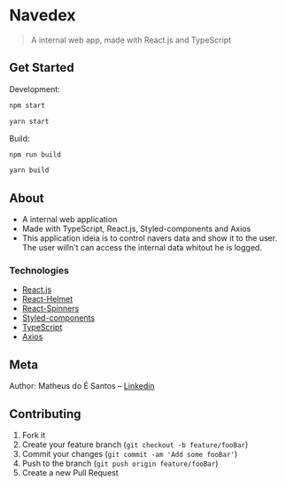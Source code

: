 # Navedex

> A internal web app, made with React.js and TypeScript

## Get Started

Development:

```sh
npm start

yarn start
```

Build:

```sh
npm run build

yarn build
```

## About

<ul>
    <li>A internal web application</li>
    <li>Made with TypeScript, React.js, Styled-components and Axios</l>
    <li>This application ideia is to control navers data and show it to the user. The user willn't can access the internal data whitout he is logged.</li>
</ul>

### Technologies

<ul>
<li><a href="https://reactjs.org/">React.js</a></li>
<li><a href="https://github.com/nfl/react-helmet">React-Helmet</a></li>
<li><a href="https://www.davidhu.io/react-spinners/">React-Spinners</a></li>
<li><a href="https://styled-components.com/">Styled-components</a></li>
<li><a href="https://www.typescriptlang.org/docs">TypeScript</a></li>
<li><a href="https://github.com/axios/axios">Axios</a></li>

</ul>

## Meta

Author: Matheus do É Santos – [Linkedin](https://www.linkedin.com/in/matheusdoe-dev/)

## Contributing

1. Fork it
2. Create your feature branch (`git checkout -b feature/fooBar`)
3. Commit your changes (`git commit -am 'Add some fooBar'`)
4. Push to the branch (`git push origin feature/fooBar`)
5. Create a new Pull Request

<!-- Markdown link & img dfn's -->

[npm-image]: https://img.shields.io/npm/v/datadog-metrics.svg?style=flat-square
[npm-url]: https://npmjs.org/package/datadog-metrics
[npm-downloads]: https://img.shields.io/npm/dm/datadog-metrics.svg?style=flat-square
[travis-image]: https://img.shields.io/travis/dbader/node-datadog-metrics/master.svg?style=flat-square
[travis-url]: https://travis-ci.org/dbader/node-datadog-metrics
